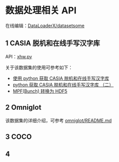 # 数据处理相关 API

在线编辑：[DataLoaderX/datasetsome](https://mybinder.org/v2/gh/DataLoaderX/datasetsome/master)

## 1  CASIA 脱机和在线手写汉字库

API：[xhw.py](dataloader/xhw.py)

关于该数据集的使用可参考如下：

- [使用 python 获取 CASIA 脱机和在线手写汉字库](https://www.imooc.com/article/40759)
- [python 获取 CASIA 脱机和在线手写汉字库 （二）](https://www.imooc.com/article/40914)
- [MPF(Bunch) 转换为 HDF5](https://www.imooc.com/article/41340)

## 2  Omniglot

该数据集的详细介绍，可参考 [omniglot/README.md](./omniglot/README.md)













## 3  COCO


## 4  